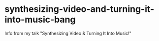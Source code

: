 # synthesizing-video-and-turning-it-into-music-bang
Info from my talk "Synthesizing Video &amp; Turning It Into Music!"
